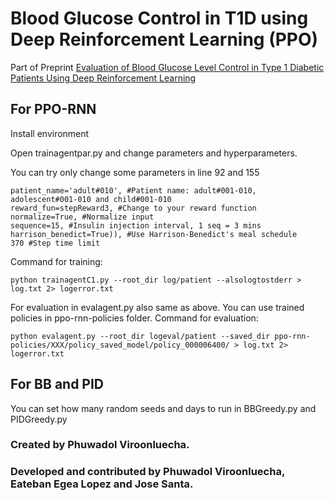 # Blood Glucose Control in T1D using Deep Reinforcement Learning (PPO)
Part of Preprint [Evaluation of Blood Glucose Level Control in Type 1 Diabetic Patients Using Deep Reinforcement Learning](https://doi.org/10.21203/rs.3.rs-1095721/v1)
## For PPO-RNN

Install environment

Open trainagentpar.py and change parameters and hyperparameters.

You can try only change some parameters in line 92 and 155
```
patient_name='adult#010', #Patient name: adult#001-010, adolescent#001-010 and child#001-010
reward_fun=stepReward3, #Change to your reward function
normalize=True, #Normalize input
sequence=15, #Insulin injection interval, 1 seq = 3 mins
harrison_benedict=True)), #Use Harrison-Benedict's meal schedule
370 #Step time limit
```
Command for training:
```
python trainagentC1.py --root_dir log/patient --alsologtostderr > log.txt 2> logerror.txt 
```
For evaluation in evalagent.py also same as above. You can use trained policies in ppo-rnn-policies folder.
Command for evaluation:
```
python evalagent.py --root_dir logeval/patient --saved_dir ppo-rnn-policies/XXX/policy_saved_model/policy_000006400/ > log.txt 2> logerror.txt 
```

## For BB and PID

You can set how many random seeds and days to run in BBGreedy.py and PIDGreedy.py



### Created by Phuwadol Viroonluecha.

### Developed and contributed by Phuwadol Viroonluecha, Eateban Egea Lopez and Jose Santa.
